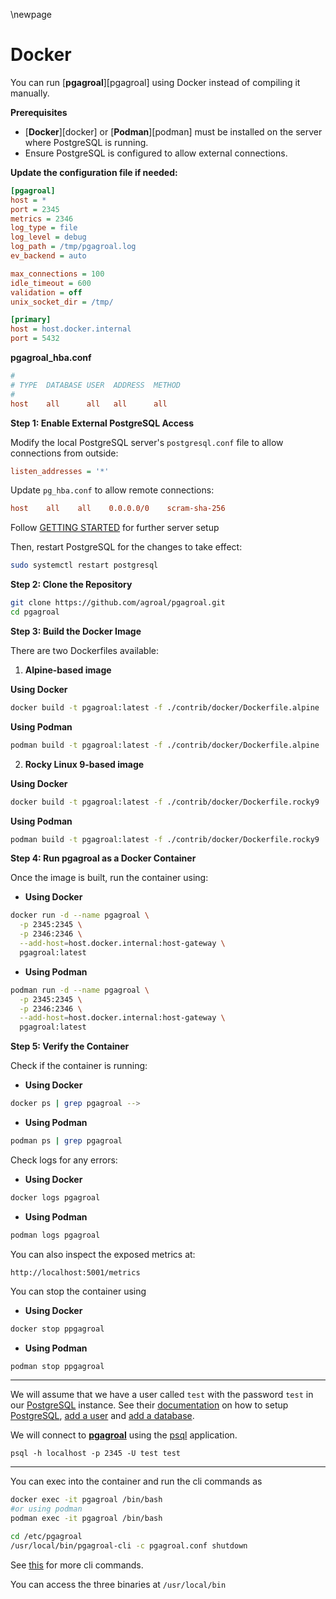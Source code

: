 \newpage

# Docker

You can run [**pgagroal**][pgagroal] using Docker instead of compiling it manually.

**Prerequisites**

* [**Docker**][docker] or [**Podman**][podman] must be installed on the server where PostgreSQL is running.
* Ensure PostgreSQL is configured to allow external connections.

**Update the configuration file if needed:**

```ini
[pgagroal]
host = *
port = 2345
metrics = 2346
log_type = file
log_level = debug
log_path = /tmp/pgagroal.log
ev_backend = auto

max_connections = 100
idle_timeout = 600
validation = off
unix_socket_dir = /tmp/

[primary]
host = host.docker.internal
port = 5432
```

**pgagroal_hba.conf**
```ini
#
# TYPE  DATABASE USER  ADDRESS  METHOD
#
host    all      all   all      all
```

**Step 1: Enable External PostgreSQL Access**

Modify the local PostgreSQL server's `postgresql.conf` file to allow connections from outside:
```ini
listen_addresses = '*'
```

Update `pg_hba.conf` to allow remote connections:
```ini
host    all    all    0.0.0.0/0    scram-sha-256
```

Follow [GETTING STARTED](https://github.com/agroal/pgagroal/blob/master/doc/GETTING_STARTED.md) for further server setup

Then, restart PostgreSQL for the changes to take effect:
```sh
sudo systemctl restart postgresql
```

**Step 2: Clone the Repository**

```sh
git clone https://github.com/agroal/pgagroal.git
cd pgagroal
```

**Step 3: Build the Docker Image**

There are two Dockerfiles available:
1. **Alpine-based image**

**Using Docker**
```sh
docker build -t pgagroal:latest -f ./contrib/docker/Dockerfile.alpine .
```

**Using Podman**

```sh
podman build -t pgagroal:latest -f ./contrib/docker/Dockerfile.alpine .
```

2. **Rocky Linux 9-based image**

**Using Docker**
```sh
docker build -t pgagroal:latest -f ./contrib/docker/Dockerfile.rocky9 .
```

**Using Podman**

```sh
podman build -t pgagroal:latest -f ./contrib/docker/Dockerfile.rocky9 .
```

**Step 4: Run pgagroal as a Docker Container**

Once the image is built, run the container using:

- **Using Docker**

```sh
docker run -d --name pgagroal \
  -p 2345:2345 \
  -p 2346:2346 \
  --add-host=host.docker.internal:host-gateway \
  pgagroal:latest
```

- **Using Podman**

```sh
podman run -d --name pgagroal \
  -p 2345:2345 \
  -p 2346:2346 \
  --add-host=host.docker.internal:host-gateway \
  pgagroal:latest
```

**Step 5: Verify the Container**

Check if the container is running:

- **Using Docker**

```sh
docker ps | grep pgagroal -->
```

- **Using Podman**
```sh
podman ps | grep pgagroal
```

Check logs for any errors:


- **Using Docker**

```sh
docker logs pgagroal
```

- **Using Podman**

```sh
podman logs pgagroal
```

You can also inspect the exposed metrics at:
```
http://localhost:5001/metrics
```

You can stop the container using

- **Using Docker**

```sh
docker stop ppgagroal
```

- **Using Podman**

```sh
podman stop ppgagroal
```

---

We will assume that we have a user called `test` with the password `test` in our
[PostgreSQL](https://www.postgresql.org) instance. See their
[documentation](https://www.postgresql.org/docs/current/index.html) on how to setup
[PostgreSQL](https://www.postgresql.org), [add a user](https://www.postgresql.org/docs/current/app-createuser.html)
and [add a database](https://www.postgresql.org/docs/current/app-createdb.html).

We will connect to [**pgagroal**](https://github.com/agroal/pgagroal) using the [psql](https://www.postgresql.org/docs/current/app-psql.html)
application.

```
psql -h localhost -p 2345 -U test test
```

---

You can exec into the container and run the cli commands as

```sh
docker exec -it pgagroal /bin/bash
#or using podman
podman exec -it pgagroal /bin/bash

cd /etc/pgagroal
/usr/local/bin/pgagroal-cli -c pgagroal.conf shutdown
```

See [this](https://github.com/agroal/pgagroal/blob/main/doc/manual/user-10-cli.md) for more cli commands.

You can access the three binaries at `/usr/local/bin`
